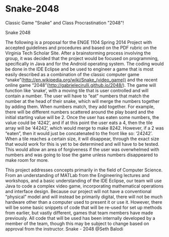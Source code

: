# Snake-2048
Classic Game "Snake" and Class Procrastination "2048"!

Snake 2048

The following is a proposal for the ENGE 1104 Spring 2014 Project with accepted guidelines and procedures and based on the PDF rubric on the Virginia Tech Scholar Site. After a brainstorming process involving the group, it was decided that the project would be focused on programming, specifically in Java and for the Android operating system. The coding would be done in the IDE Eclipse and be used to engineer a game that is most easily described as a combination of the classic computer game “snake”(http://en.wikipedia.org/wiki/Snake_(video_game)) and the recent online game “2048”(http://gabrielecirulli.github.io/2048/). The game will function like ‘snake’, with a moving tile that is user controlled and will contain a number. The user will have to “eat” numbers that match the number at the head of their snake, which will merge the numbers together by adding them. When numbers match, they add together. For example, there will be different numbers scattered around the play board and the initial starting value will be 2. Once the user has eaten some numbers, the value could be ‘4242’, and if at this point the user eats a 4, then the tile array will be ‘44242’, which would merge to make 8242. However, if a 2 was “eaten”, then it would just be concatenated to the front like so: ‘24242’. When a tile reaches a certain size, it will disappear, through the exact size that would work for this is yet to be determined and will have to be tested. This would allow an area of forgiveness if the user was overwhelmed with numbers and was going to lose the game unless numbers disappeared to make room for more.

This project addresses concepts primarily in the field of Computer Science. From an understanding of MATLab from the Engineering lectures and workshops, and a basic understanding of the IDE Eclipse, our team will use Java to code a complex video game, incorporating mathematical operations and interface design. Because our project will not have a conventional “physical” model and will instead be primarily digital, there will not be much hardware other than a computer used to present it or use it. However, there will be some basic snippets of code that will be re-used for set up methods from earlier, but vastly different, games that team members have made previously. All code that will be used has been internally developed by a member of the team, though this may be subject to change based on approval from the instructor.
Snake - 2048 @Seth Balodi
